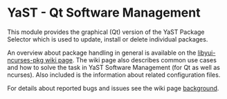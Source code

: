 # YaST - Qt Software Management

This module provides the graphical (Qt) version of the YaST Package Selector which is used to update, install or delete individual packages.

An overview about package handling in general is available on the [libyui-ncurses-pkg wiki page](https://github.com/libyui/libyui-ncurses-pkg/wiki).
The wiki page also describes common use cases and how to solve the task in YaST Software Management (for Qt as well as ncurses).
Also included is the information about related configuration files.

For details about reported bugs and issues see the wiki page [background](https://github.com/libyui/libyui-ncurses-pkg/wiki/background).


